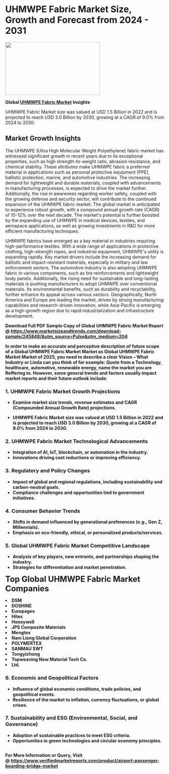 <H1>UHMWPE Fabric Market Size, Growth and Forecast from 2024 - 2031</H1><img class="aligncenter size-medium wp-image-584254" src="https://thirdeyenews.in/wp-content/uploads/2024/09/Global-Market-Research-300x168.jpeg" alt="" width="300" height="168" /><p><strong>Global&nbsp;<a href="https://www.marketsizeandtrends.com/download-sample/245848/&amp;utm_source=Pulse&amp;utm_medium=204">UHMWPE Fabric Market</a> Insights</strong></p><p>UHMWPE Fabric Market size was valued at USD 1.5 Billion in 2022 and is projected to reach USD 3.0 Billion by 2030, growing at a CAGR of 9.0% from 2024 to 2030.</p><p><h2>Market Growth Insights</h2> <p>The UHMWPE (Ultra High Molecular Weight Polyethylene) fabric market has witnessed significant growth in recent years due to its exceptional properties, such as high strength-to-weight ratio, abrasion resistance, and chemical stability. These attributes make UHMWPE fabric a preferred material in applications such as personal protective equipment (PPE), ballistic protection, marine, and automotive industries. The increasing demand for lightweight and durable materials, coupled with advancements in manufacturing processes, is expected to drive the market further. Additionally, the rise in awareness regarding worker safety, coupled with the growing defense and security sector, will contribute to the continued expansion of the UHMWPE fabric market. The global market is anticipated to experience robust growth, with a compound annual growth rate (CAGR) of 10-12% over the next decade. The market's potential is further boosted by the expanding use of UHMWPE in medical devices, textiles, and aerospace applications, as well as growing investments in R&D for more efficient manufacturing techniques.</p> <p><strong></strong></p> <p>UHMWPE fabrics have emerged as a key material in industries requiring high-performance textiles. With a wide range of applications in protective clothing, high-strength ropes, and industrial equipment, UHMWPE's utility is expanding rapidly. Key market drivers include the increasing demand for ballistic and impact-resistant materials, especially in military and law enforcement sectors. The automotive industry is also adopting UHMWPE fabric in various components, such as tire reinforcements and lightweight body panels. Additionally, the rising need for sustainable and long-lasting materials is pushing manufacturers to adopt UHMWPE over conventional materials. Its environmental benefits, such as durability and recyclability, further enhance its appeal across various sectors. Geographically, North America and Europe are leading the market, driven by strong manufacturing capabilities and research-driven innovation, while Asia-Pacific is emerging as a high-growth region due to rapid industrialization and infrastructure development.</p> <p><strong></p><p><span class=""><strong>Download Full PDF Sample Copy of Global UHMWPE Fabric Market Report</strong> @ <a href="https://www.marketsizeandtrends.com/download-sample/245848/&amp;utm_source=Pulse&amp;utm_medium=204" target="_blank">https://www.marketsizeandtrends.com/download-sample/245848/&amp;utm_source=Pulse&amp;utm_medium=204</a></span></p><p>In order to make an accurate and perceptive description of future scope of a Global&nbsp;UHMWPE Fabric Market Market as Global&nbsp;UHMWPE Fabric Market Market of 2025, you need to describe a clear Vision &ndash; What Industry or Linda can you think of for example: Quote from a Technology, healthcare, automotive, renewable energy, name the market you are Reffering to. However, some general trends and factors usually impact market reports and their future outlook include:</p><h3>1.&nbsp;<strong>UHMWPE Fabric Market Growth Projections</strong></h3><ul><li>Examine market size trends, revenue estimates and CAGR (Compounded Annual Growth Rate) projections.</li><li><p>UHMWPE Fabric Market size was valued at USD 1.5 Billion in 2022 and is projected to reach USD 3.0 Billion by 2030, growing at a CAGR of 9.0% from 2024 to 2030.</p></li></ul><h3>2.&nbsp;<strong>UHMWPE Fabric Market Technological Advancements</strong></h3><ul><li>Integration of AI, IoT, blockchain, or automation in the industry.</li><li>Innovations driving cost reductions or improving efficiency.</li></ul><h3>3.&nbsp;<strong>Regulatory and Policy Changes</strong></h3><ul><li>Impact of global and regional regulations, including sustainability and carbon-neutral goals.</li><li>Compliance challenges and opportunities tied to government initiatives.</li></ul><h3>4.&nbsp;<strong>Consumer Behavior Trends</strong></h3><ul><li>Shifts in demand influenced by generational preferences (e.g., Gen Z, Millennials).</li><li>Emphasis on eco-friendly, ethical, or personalized products/services.</li></ul><h3>5.&nbsp;<strong>Global UHMWPE Fabric Market Competitive Landscape</strong></h3><ul><li>Analysis of key players, new entrants, and partnerships shaping the industry.</li><li>Strategies for differentiation and market penetration.</li></ul><p data-pm-slice="1 1 []"><span style="color: inherit; font-family: inherit; font-size: 25px;">Top Global UHMWPE Fabric Market Companies</span></p><div class="" data-test-id=""><p><li>DSM</li><li> DOSHINE</li><li> Europages</li><li> Hitex</li><li> Honeywell</li><li> JPS Composite Materials</li><li> Mengtex</li><li> Nam Liong Global Corporation</li><li> POLYMERTEX</li><li> SANMAU SWT</li><li> Tongyizhong</li><li> Topweaving New Material Tech Co.</li><li>Ltd.</li></p></div><h3>6.&nbsp;<strong>Economic and Geopolitical Factors</strong></h3><ul><li>Influence of global economic conditions, trade policies, and geopolitical events.</li><li>Resilience of the market to inflation, currency fluctuations, or global crises.</li></ul><h3>7.&nbsp;<strong>Sustainability and ESG (Environmental, Social, and Governance)</strong></h3><ul><li>Adoption of sustainable practices to meet ESG criteria.</li><li>Opportunities in green technologies and circular economy principles.</li></ul><h2><strong style="font-size: 14px;">For More Information or Query, Visit @&nbsp;</strong><a style="background-color: #ffffff; font-size: 14px;" href="https://www.marketsizeandtrends.com/report/uhmwpe-fabric-market/" target="_blank">https://www.verifiedmarketreports.com/product/airport-passenger-boarding-bridge-market</a></h2>
